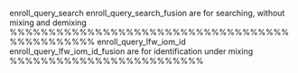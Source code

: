 enroll_query_search
enroll_query_search_fusion
are for searching, without mixing and demixing
%%%%%%%%%%%%%%%%%%%%%%%%%%%%%%%%%%%%%%%%%%%%%%%
enroll_query_lfw_iom_id
enroll_query_lfw_iom_id_fusion
are for identification under mixing
%%%%%%%%%%%%%%%%%%%%%%%%%